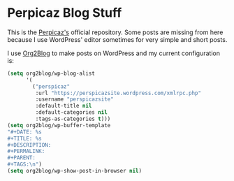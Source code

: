 # Perpicaz Blog Stuff

This is the [Perpicaz's](https://perspicazsite.wordpress.com) official repository. Some posts are missing from here because I use WordPress' editor sometimes for very simple and short posts.

I use [Org2Blog](https://github.com/punchagan/org2blog) to make posts on WordPress and my current configuration is:

```lisp
(setq org2blog/wp-blog-alist
      '(
        ("perspicaz"
         :url "https://perspicazsite.wordpress.com/xmlrpc.php"
         :username "perspicazsite"
         :default-title nil
         :default-categories nil
         :tags-as-categories t)))
(setq org2blog/wp-buffer-template
"#+DATE: %s
#+TITLE: %s
#+DESCRIPTION:
#+PERMALINK:
#+PARENT:
#+TAGS:\n")
(setq org2blog/wp-show-post-in-browser nil)
```





